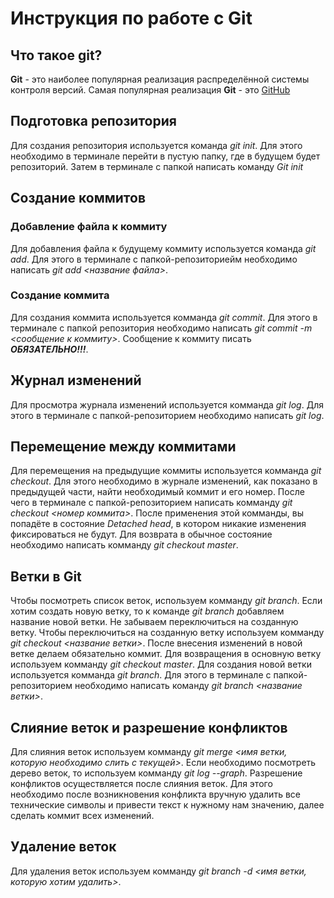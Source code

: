 # Инструкция по работе с Git

## Что такое git?
**Git** - это наиболее популярная реализация распределённой системы контроля версий. Самая популярная реализация **Git** -  это [GitHub](https://github.com/)

## Подготовка репозитория
Для создания репозитория используется команда *git init*. Для этого необходимо в терминале перейти в пустую папку, где в будущем будет репозиторий. Затем в терминале с папкой написать команду *Git init*

## Создание коммитов

### Добавление файла к коммиту
Для добавления файла к будущему коммиту используется команда *git add*. Для этого в терминале с папкой-репозиториейм необходимо написать *git add <название файла>*.

### Создание коммита
Для создания коммита используется комманда *git commit*. Для этого в терминале с папкой репозитория необходимо написать *git commit -m <сообщение к коммиту>*. Сообщение к коммиту писать ***ОБЯЗАТЕЛЬНО!!!***.

##  Журнал изменений
Для просмотра журнала изменений используется комманда *git log*. Для этого в терминале с папкой-репозиторием необходимо написать *git log*. 

## Перемещение между коммитами
Для перемещения на предыдущие коммиты используется комманда *git checkout*. Для этого необходимо в журнале изменений, как показано в предыдущей части, найти необходимый коммит и его номер. После чего в терминале с папкой-репозиторием написать комманду *git checkout <номер коммита>*. После применения этой комманды, вы попадёте в состояние *Detached head*, в котором никакие изменения фиксироваться не будут. Для возврата в обычное состояние необходимо написать комманду *git checkout master*.  

## Ветки в Git
Чтобы посмотреть список веток, используем комманду *git branch*. Если хотим создать новую ветку, то к команде *git branch* добавляем название новой ветки. Не забываем переключиться на созданную ветку. Чтобы переключиться на созданную ветку используем комманду *git checkout <название ветки>*. После внесения изменений в новой ветке делаем обязательно коммит. Для возвращения в основную ветку используем комманду *git checkout master*.
Для создания новой ветки используется комманда *git branch*. Для этого в терминале с папкой-репозиторием необходимо написать команду *git branch <название ветки>*.

## Слияние веток и разрешение конфликтов
Для слияния веток используем комманду *git merge <имя ветки, которую необходимо слить с текущей>*. Если необходимо посмотреть дерево веток, то используем комманду *git log --graph*.
Разрешение конфликтов осуществляется после слияния веток. Для этого необходимо после возникновения конфликта вручную удалить все технические символы и привести текст к нужному нам значению, далее сделать коммит всех изменений. 

## Удаление веток
Для удаления веток используем комманду *git branch -d <имя ветки, которую хотим удалить>*.
